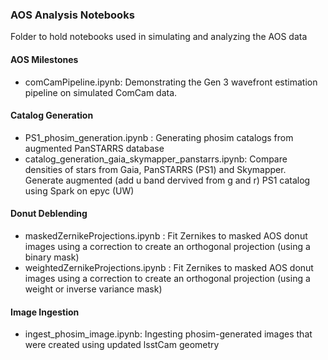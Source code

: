 ### AOS Analysis Notebooks

Folder to hold notebooks used in simulating and analyzing the AOS data

#### AOS Milestones
- comCamPipeline.ipynb: Demonstrating the Gen 3 wavefront estimation pipeline on simulated ComCam data.

#### Catalog Generation	
- PS1_phosim_generation.ipynb : Generating phosim catalogs from augmented PanSTARRS database
- catalog_generation_gaia_skymapper_panstarrs.ipynb: Compare densities of stars from Gaia, PanSTARRS (PS1) and Skymapper. Generate augmented (add u band dervived from g and r) PS1 catalog using Spark on epyc (UW)

#### Donut Deblending
- maskedZernikeProjections.ipynb : Fit Zernikes to masked AOS donut images using a correction to create an orthogonal projection (using a binary mask)
- weightedZernikeProjections.ipynb : Fit Zernikes to masked AOS donut images using a correction to create an orthogonal projection (using a weight or inverse variance mask) 

#### Image Ingestion
- ingest_phosim_image.ipynb: Ingesting phosim-generated images that were created using updated lsstCam geometry

